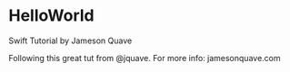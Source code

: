 HelloWorld
==========

Swift Tutorial by Jameson Quave


Following this great tut from @jquave. For more info: jamesonquave.com
